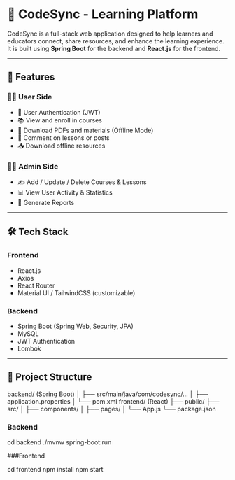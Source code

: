 # 📘 CodeSync - Learning Platform

CodeSync is a full-stack web application designed to help learners and educators connect, share resources, and enhance the learning experience. It is built using **Spring Boot** for the backend and **React.js** for the frontend.

---

## 🚀 Features

### 🧑‍🎓 User Side
- 🔐 User Authentication (JWT)
- 📚 View and enroll in courses
- 📝 Download PDFs and materials (Offline Mode)
- 💬 Comment on lessons or posts
- 📥 Download offline resources

### 👨‍💼 Admin Side
- ✍️ Add / Update / Delete Courses & Lessons
- 📊 View User Activity & Statistics
- 🧾 Generate Reports

---

## 🛠️ Tech Stack

### Frontend
- React.js
- Axios
- React Router
- Material UI / TailwindCSS (customizable)

### Backend
- Spring Boot (Spring Web, Security, JPA)
- MySQL
- JWT Authentication
- Lombok

---

## 🧱 Project Structure

backend/ (Spring Boot) │ ├── src/main/java/com/codesync/... │ ├── application.properties │ └── pom.xml 
frontend/ (React) ├── public/ ├── src/ │ ├── components/ │ ├── pages/ │ └── App.js └── package.json

### Backend

cd backend
./mvnw spring-boot:run

###Frontend

cd frontend
npm install
npm start
